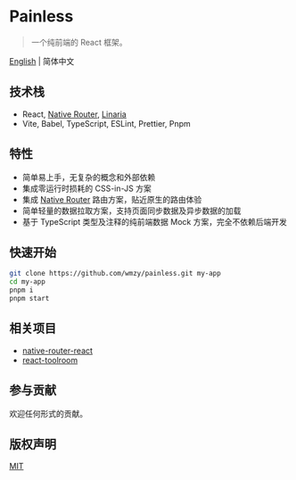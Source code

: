 # Painless

> 一个纯前端的 React 框架。

[English](./README.md) | 简体中文

## 技术栈

- React, [Native Router](https://github.com/wmzy/native-router-react), [Linaria](https://github.com/callstack/linaria)
- Vite, Babel, TypeScript, ESLint, Prettier, Pnpm

## 特性

- 简单易上手，无复杂的概念和外部依赖
- 集成零运行时损耗的 CSS-in-JS 方案
- 集成 [Native Router](https://github.com/wmzy/native-router-react) 路由方案，贴近原生的路由体验
- 简单轻量的数据拉取方案，支持页面同步数据及异步数据的加载
- 基于 TypeScript 类型及注释的纯前端数据 Mock 方案，完全不依赖后端开发

## 快速开始

```sh
git clone https://github.com/wmzy/painless.git my-app
cd my-app
pnpm i
pnpm start
```

## 相关项目 

- [native-router-react](https://github.com/wmzy/native-router-react)
- [react-toolroom](https://github.com/wmzy/react-toolroom)

## 参与贡献

欢迎任何形式的贡献。

## 版权声明

[MIT](https://choosealicense.com/licenses/mit/)

